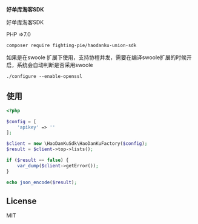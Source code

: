 **好单库淘客SDK**

好单库淘客SDK

PHP =>7.0

`composer require fighting-pie/haodanku-union-sdk`

如果是在swoole 扩展下使用，支持协程并发，需要在编译swoole扩展的时候开启，系统会自动判断是否采用swoole

```./configure --enable-openssl```

## 使用

```php
<?php

$config = [
    'apikey' => ''
];

$client = new \HaoDanKuSdk\HaoDanKuFactory($config);
$result = $client->top->lists();

if ($result == false) {
    var_dump($client->getError());
}

echo json_encode($result);

```

## License

MIT